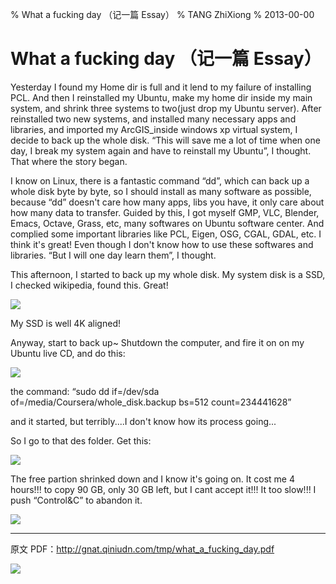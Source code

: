 % What a fucking day （记一篇 Essay）
% TANG ZhiXiong
% 2013-00-00


What a fucking day （记一篇 Essay）
==================================

Yesterday I found my Home dir is full and it lend to my failure of installing PCL. 
And then I reinstalled my Ubuntu, make my home dir inside my main system, 
and shrink three systems to two(just drop my Ubuntu server). 
After reinstalled two new systems, and installed many necessary apps and libraries, 
and imported my ArcGIS_inside windows xp virtual system, I decide to back up the whole disk. 
“This will save me a lot of time when one day, I break my system again and have to reinstall my Ubuntu”, 
I thought. That where the story began. 

I know on Linux, there is a fantastic command “dd”, which can back up a whole 
disk byte by byte, so I should install as many software as possible, because “dd”
 doesn't care how many apps, libs you have, it only care about how many data to transfer. 
 Guided by this, I got myself GMP, VLC, Blender, Emacs, Octave, Grass, etc, many 
 softwares on Ubuntu software center. And complied some important libraries like PCL, 
 Eigen, OSG, CGAL, GDAL, etc. I think it's great! Even though I don't know how to 
 use these softwares and libraries. “But I will one day learn them”, I thought.  

This afternoon, I started to back up my whole disk. My system disk is a SSD, I 
checked wikipedia, found this. Great!

![](http://gnat-tang-shared-image.qiniudn.com/ssd-align-4k.png)

My SSD is well 4K aligned!

Anyway, start to back up~ Shutdown the computer, and fire it on on my Ubuntu live CD, and do this:

![](http://gnat-tang-shared-image.qiniudn.com/ssd-align-4k-2.png)


the command: “sudo dd if=/dev/sda of=/media/Coursera/whole_disk.backup bs=512 count=234441628”

and it started, but terribly....I don't know how its process going...

So I go to that des folder. Get this:

![](http://gnat.qiniudn.com/tmp/shitday1.png)

The free partion shrinked down and I know it's going on. It cost me 4 hours!!! to copy 90 GB, only 30
GB left, but I cant accept it!!! It too slow!!! I push “Control&C” to abandon it.

![](http://gnat.qiniudn.com/tmp/shitday2.png)

---

原文 PDF：<http://gnat.qiniudn.com/tmp/what_a_fucking_day.pdf>

![](https://oss.aliyuncs.com/colorworks/fd3b31a091435004c3ef62e86a8c2b58/original_khF3_3bce0000119c118f.jpg)